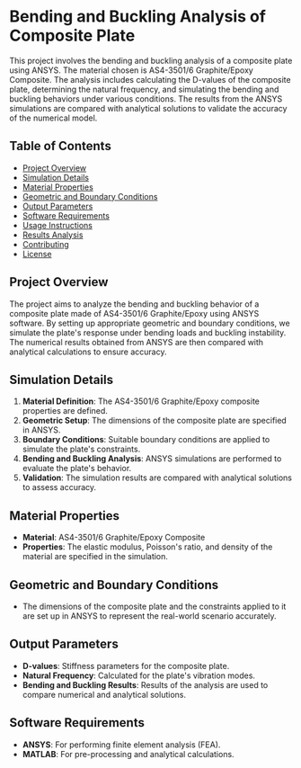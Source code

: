 # Bending and Buckling Analysis of Composite Plate

This project involves the bending and buckling analysis of a composite plate using ANSYS. The material chosen is AS4-3501/6 Graphite/Epoxy Composite. The analysis includes calculating the D-values of the composite plate, determining the natural frequency, and simulating the bending and buckling behaviors under various conditions. The results from the ANSYS simulations are compared with analytical solutions to validate the accuracy of the numerical model.

## Table of Contents
- [Project Overview](#project-overview)
- [Simulation Details](#simulation-details)
- [Material Properties](#material-properties)
- [Geometric and Boundary Conditions](#geometric-and-boundary-conditions)
- [Output Parameters](#output-parameters)
- [Software Requirements](#software-requirements)
- [Usage Instructions](#usage-instructions)
- [Results Analysis](#results-analysis)
- [Contributing](#contributing)
- [License](#license)

## Project Overview
The project aims to analyze the bending and buckling behavior of a composite plate made of AS4-3501/6 Graphite/Epoxy using ANSYS software. By setting up appropriate geometric and boundary conditions, we simulate the plate's response under bending loads and buckling instability. The numerical results obtained from ANSYS are then compared with analytical calculations to ensure accuracy.

## Simulation Details
1. **Material Definition**: The AS4-3501/6 Graphite/Epoxy composite properties are defined.
2. **Geometric Setup**: The dimensions of the composite plate are specified in ANSYS.
3. **Boundary Conditions**: Suitable boundary conditions are applied to simulate the plate's constraints.
4. **Bending and Buckling Analysis**: ANSYS simulations are performed to evaluate the plate's behavior.
5. **Validation**: The simulation results are compared with analytical solutions to assess accuracy.

## Material Properties
- **Material**: AS4-3501/6 Graphite/Epoxy Composite
- **Properties**: The elastic modulus, Poisson's ratio, and density of the material are specified in the simulation.

## Geometric and Boundary Conditions
- The dimensions of the composite plate and the constraints applied to it are set up in ANSYS to represent the real-world scenario accurately.

## Output Parameters
- **D-values**: Stiffness parameters for the composite plate.
- **Natural Frequency**: Calculated for the plate's vibration modes.
- **Bending and Buckling Results**: Results of the analysis are used to compare numerical and analytical solutions.

## Software Requirements
- **ANSYS**: For performing finite element analysis (FEA).
- **MATLAB**: For pre-processing and analytical calculations.

